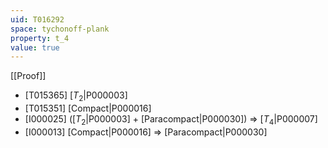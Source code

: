 ```yaml
---
uid: T016292
space: tychonoff-plank
property: t_4
value: true
---
```

[[Proof]]

* [T015365] [$T_2$|P000003]
* [T015351] [Compact|P000016]
* [I000025] ([$T_2$|P000003] + [Paracompact|P000030]) => [$T_4$|P000007]
* [I000013] [Compact|P000016] => [Paracompact|P000030]

